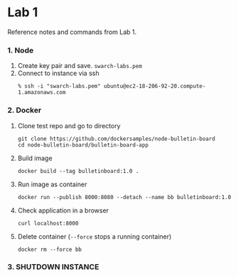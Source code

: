 # Lab 1 
Reference notes and commands from Lab 1.

### 1. Node
   1. Create key pair and save. `swarch-labs.pem`
   2. Connect to instance via ssh
      ```
      % ssh -i "swarch-labs.pem" ubuntu@ec2-18-206-92-20.compute-1.amazonaws.com
      ```

### 2. Docker
   1. Clone test repo and go to directory
      ```
      git clone https://github.com/dockersamples/node-bulletin-board
      cd node-bulletin-board/bulletin-board-app
      ```
   2. Build image
      ```
      docker build --tag bulletinboard:1.0 .
      ```
   3. Run image as container
      ```
      docker run --publish 8000:8080 --detach --name bb bulletinboard:1.0
      ```
   4. Check application in a browser
      ```
      curl localhost:8000
      ```
   5. Delete container (`--force` stops a running container)
      ```
      docker rm --force bb
      ```


### 3. **SHUTDOWN INSTANCE**

